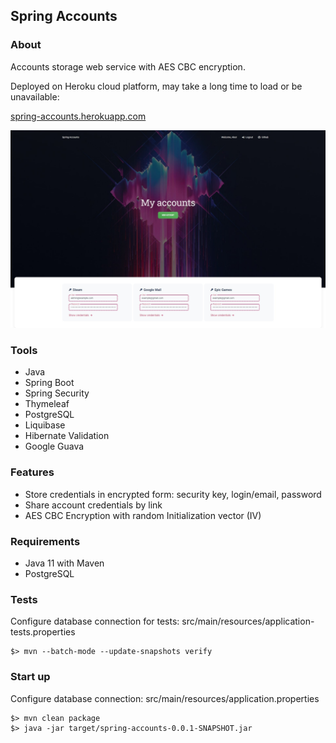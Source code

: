 ## Spring Accounts

### About

Accounts storage web service with AES CBC encryption.

Deployed on Heroku cloud platform, may take a long time to load or be unavailable:

[spring-accounts.herokuapp.com](https://spring-accounts.herokuapp.com)

![alt text](assets/application.jpg)

### Tools

* Java
* Spring Boot
* Spring Security
* Thymeleaf
* PostgreSQL
* Liquibase
* Hibernate Validation
* Google Guava

### Features

* Store credentials in encrypted form: security key, login/email, password
* Share account credentials by link
* AES CBC Encryption with random Initialization vector (IV)

### Requirements

* Java 11 with Maven
* PostgreSQL

### Tests

Configure database connection for tests: src/main/resources/application-tests.properties

```
$> mvn --batch-mode --update-snapshots verify
```

### Start up

Configure database connection: src/main/resources/application.properties

```
$> mvn clean package
$> java -jar target/spring-accounts-0.0.1-SNAPSHOT.jar
```
